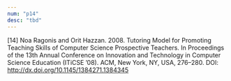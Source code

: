 ```yaml
---
num: "p14"
desc: "tbd"
---
```


[14] Noa Ragonis and Orit Hazzan. 2008. Tutoring Model for Promoting Teaching Skills of Computer Science Prospective Teachers. In Proceedings of the 13th Annual Conference on Innovation and Technology in Computer Science Education (ITiCSE ’08). ACM, New York, NY, USA, 276–280. DOI: <http://dx.doi.org/10.1145/1384271.1384345>





